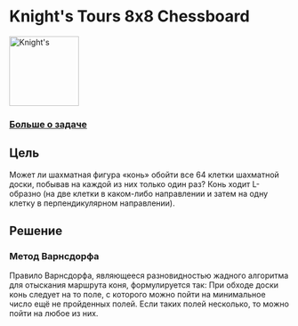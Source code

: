 # Knight's Tours 8x8 Chessboard

<p>
<img src="https://i1.sndcdn.com/avatars-000410432364-ksv2fl-t500x500.jpg" width="125" title=Knight's Tour logo">
</p>

### [Больше о задаче](https://ru.wikipedia.org/wiki/%D0%97%D0%B0%D0%B4%D0%B0%D1%87%D0%B0_%D0%BE_%D1%85%D0%BE%D0%B4%D0%B5_%D0%BA%D0%BE%D0%BD%D1%8F)

## Цель

Может ли шахматная фигура «конь» обойти все 64 клетки шахматной доски,
побывав на каждой из них только один раз? Конь ходит L-образно (на две
клетки в каком-либо направлении и затем на одну клетку в
перпендикулярном направлении).

## Решение

### Метод Варнсдорфа
Правило Варнсдорфа, являющееся разновидностью жадного алгоритма для отыскания маршрута коня, формулируется так:
При обходе доски конь следует на то поле, с которого можно пойти на минимальное число ещё не пройденных полей. Если таких полей несколько, то можно пойти на любое из них.
